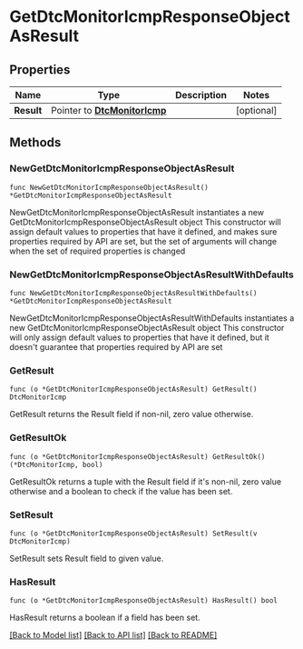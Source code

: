 # GetDtcMonitorIcmpResponseObjectAsResult

## Properties

Name | Type | Description | Notes
------------ | ------------- | ------------- | -------------
**Result** | Pointer to [**DtcMonitorIcmp**](DtcMonitorIcmp.md) |  | [optional] 

## Methods

### NewGetDtcMonitorIcmpResponseObjectAsResult

`func NewGetDtcMonitorIcmpResponseObjectAsResult() *GetDtcMonitorIcmpResponseObjectAsResult`

NewGetDtcMonitorIcmpResponseObjectAsResult instantiates a new GetDtcMonitorIcmpResponseObjectAsResult object
This constructor will assign default values to properties that have it defined,
and makes sure properties required by API are set, but the set of arguments
will change when the set of required properties is changed

### NewGetDtcMonitorIcmpResponseObjectAsResultWithDefaults

`func NewGetDtcMonitorIcmpResponseObjectAsResultWithDefaults() *GetDtcMonitorIcmpResponseObjectAsResult`

NewGetDtcMonitorIcmpResponseObjectAsResultWithDefaults instantiates a new GetDtcMonitorIcmpResponseObjectAsResult object
This constructor will only assign default values to properties that have it defined,
but it doesn't guarantee that properties required by API are set

### GetResult

`func (o *GetDtcMonitorIcmpResponseObjectAsResult) GetResult() DtcMonitorIcmp`

GetResult returns the Result field if non-nil, zero value otherwise.

### GetResultOk

`func (o *GetDtcMonitorIcmpResponseObjectAsResult) GetResultOk() (*DtcMonitorIcmp, bool)`

GetResultOk returns a tuple with the Result field if it's non-nil, zero value otherwise
and a boolean to check if the value has been set.

### SetResult

`func (o *GetDtcMonitorIcmpResponseObjectAsResult) SetResult(v DtcMonitorIcmp)`

SetResult sets Result field to given value.

### HasResult

`func (o *GetDtcMonitorIcmpResponseObjectAsResult) HasResult() bool`

HasResult returns a boolean if a field has been set.


[[Back to Model list]](../README.md#documentation-for-models) [[Back to API list]](../README.md#documentation-for-api-endpoints) [[Back to README]](../README.md)


